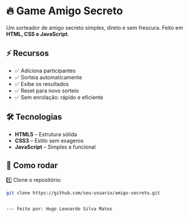 
# 🔥  Game Amigo Secreto  

Um sorteador de amigo secreto simples, direto e sem frescura. Feito em **HTML, CSS e JavaScript**.  

## ⚡ Recursos  

- ✅ Adiciona participantes  
- ✅ Sorteia automaticamente  
- ✅ Exibe os resultados  
- ✅ Reset para novo sorteio  
- ✅ Sem enrolação: rápido e eficiente  

## 🛠️ Tecnologias  

- **HTML5** – Estrutura sólida  
- **CSS3** – Estilo sem exageros  
- **JavaScript** – Simples e funcional  

## 🚀 Como rodar  

1️⃣ Clone o repositório:  
   ```sh
   git clone https://github.com/seu-usuario/amigo-secreto.git


--- Feito por: Hugo Leonardo Silva Matos
